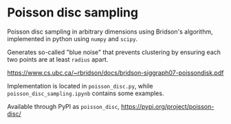 # Poisson disc sampling
Poisson disc sampling in arbitrary dimensions using Bridson's algorithm, implemented in python using ``numpy`` and ``scipy``.

Generates so-called "blue noise" that prevents clustering by ensuring each two points are at least ``radius`` apart.

https://www.cs.ubc.ca/~rbridson/docs/bridson-siggraph07-poissondisk.pdf

Implementation is located in ``poisson_disc.py``, while ``poisson_disc_sampling.ipynb`` contains some examples. 

Available through PyPI as ``poisson_disc``, https://pypi.org/project/poisson-disc/